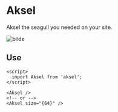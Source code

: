 # Aksel

Aksel the seagull you needed on your site.

![bilde](https://user-images.githubusercontent.com/36839009/197385068-048745bf-7b08-4af9-be15-5de11e078751.png)

## Use

```JS
<script>
  import Aksel from 'aksel';
</script>

<Aksel />
<!-- or -->
<Aksel size="{64}" />
```
